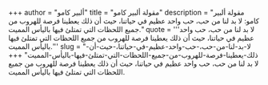 +++
author = "ألبير كامو"
title = "مقولة ألبير كامو"
description = "مقولة ألبير كامو: لا بد لنا من حب، حب واحد عظيم في حياتنا، حيث أن ذلك يعطينا فرصة للهروب من جميع اللحظات التي تمتلئ فيها باليأس المميت."
quote = '''لا بد لنا من حب، حب واحد عظيم في حياتنا، حيث أن ذلك يعطينا فرصة للهروب من جميع اللحظات التي تمتلئ فيها باليأس المميت.'''
slug = "لا-بد-لنا-من-حب،-حب-واحد-عظيم-في-حياتنا،-حيث-أن-ذلك-يعطينا-فرصة-للهروب-من-جميع-اللحظات-التي-تمتلئ-فيها-باليأس-المميت"
+++
لا بد لنا من حب، حب واحد عظيم في حياتنا، حيث أن ذلك يعطينا فرصة للهروب من جميع اللحظات التي تمتلئ فيها باليأس المميت.
